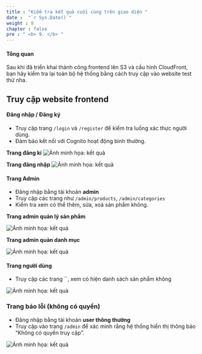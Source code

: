 ```yaml
---
title : "Kiểm tra kết quả cuối cùng trên giao diện "
date :  "`r Sys.Date()`" 
weight : 9
chapter : false
pre : " <b> 9. </b> "
---
```


#### Tổng quan
Sau khi đã triển khai thành công frontend lên S3 và cấu hình CloudFront, bạn hãy kiểm tra lại toàn bộ hệ thống bằng cách truy cập vào website test thử nha.

## Truy cập website frontend

#### Đăng nhập / Đăng ký

- Truy cập trang `/login` và `/register` để kiểm tra luồng xác thực người dùng.
- Đảm bảo kết nối với Cognito hoạt động bình thường.

**Trang đăng kí**
![Ảnh minh họa: kết quả](/images/9-final-result-verification/01.png)

**Trang đăng nhập**
![Ảnh minh họa: kết quả](/images/9-final-result-verification/02.png)
#### Trang Admin

- Đăng nhập bằng tài khoản **admin**
- Truy cập các trang như `/admin/products`, `/admin/categories`
- Kiểm tra xem có thể thêm, sửa, xoá sản phẩm không.

**Trang admin quản lý sản phẩm**

![Ảnh minh họa: kết quả](/images/9-final-result-verification/03.png)

**Trang admin quản danh mục**

![Ảnh minh họa: kết quả](/images/9-final-result-verification/04.png)

#### Trang người dùng

- Truy cập các trang ``, xem có hiện danh sách sản phẩm không

![Ảnh minh họa: kết quả](/images/9-final-result-verification/05.png)

### Trang báo lỗi (không có quyền)

- Đăng nhập bằng tài khoản **user thông thường**
- Truy cập vào trang `/admin` để xác minh rằng hệ thống hiển thị thông báo “Không có quyền truy cập”.

![Ảnh minh họa: kết quả](/images/9-final-result-verification/06.png)